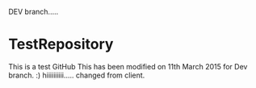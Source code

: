 DEV branch.....
# TestRepository
This is a test GitHub
This has been modified on 11th March 2015 for Dev branch.
:)
hiiiiiiiiii.....
changed from client.